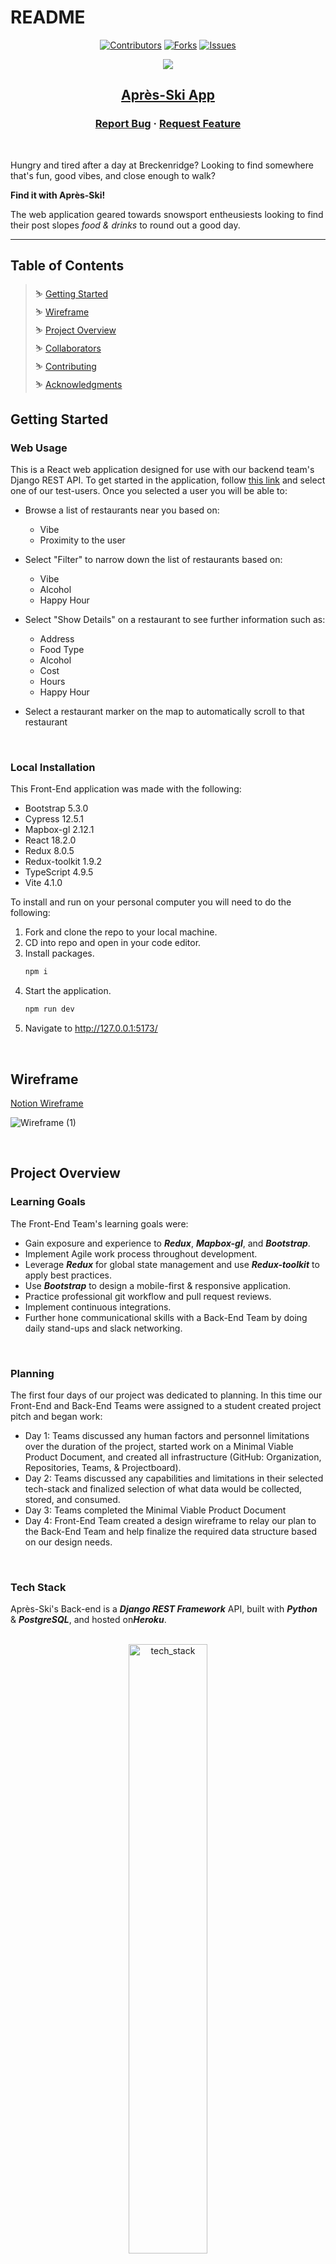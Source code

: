 # README

<div align="center">

  [![Contributors][contributors-shield]][contributors-url]
  [![Forks][forks-shield]][forks-url]
  [![Issues][issues-shield]][issues-url]

  <a href="https://github.com/Apres-Ski">
    <img src="https://media.giphy.com/media/xEBZR96wLedVHzOeqw/giphy.gif">
  </a>
  <h2 align="center">

[Après-Ski App](https://apres-ski-fe.vercel.app/)

  </h2>

  <h3 align="center">
    <a href="https://github.com/Apres-Ski/Apres-Ski-FE/issues">Report Bug</a>
    ·
    <a href="https://github.com/Apres-Ski/Apres-Ski-FE/issues">Request Feature</a>
  </h3>
</div>
<br>

Hungry and tired after a day at Breckenridge? Looking to find somewhere that's fun, good vibes, and close enough to walk?

**Find it with Après-Ski!**

The web application geared towards snowsport entheusiests looking to find their post slopes *food & drinks* to round out a good day.
<br>

---
<h2>Table of Contents</h2>

> :skier: [Getting Started](#getting-started)
> <br>
> :skier: [Wireframe](#wireframe)
> <br>
> :skier: [Project Overview](#project-overview)
> <br>
> :skier: [Collaborators](#collaborators)
> <br>
> :skier: [Contributing](#contributing)
> <br>
> :skier: [Acknowledgments](#acknowledgments)
> <br>


<!-- GETTING STARTED -->

## Getting Started

### Web Usage

This is a React web application designed for use with our backend team's Django REST API. To get started in the application, follow [this link](https://apres-ski-fe.vercel.app/) and select one of our test-users. Once you selected a user you will be able to:

* Browse a list of restaurants near you based on:
  * Vibe
  * Proximity to the user

* Select "Filter" to narrow down the list of restaurants based on:
  * Vibe
  * Alcohol
  * Happy Hour

* Select "Show Details" on a restaurant to see further information such as:
  * Address
  * Food Type
  * Alcohol
  * Cost
  * Hours
  * Happy Hour

* Select a restaurant marker on the map to automatically scroll to that restaurant


<br>

### Local Installation

This Front-End application was made with the following:

* Bootstrap 5.3.0
* Cypress 12.5.1
* Mapbox-gl 2.12.1
* React 18.2.0
* Redux 8.0.5
* Redux-toolkit 1.9.2
* TypeScript 4.9.5
* Vite 4.1.0


To install and run on your personal computer you will need to do the following:

1. Fork and clone the repo to your local machine.
2. CD into repo and open in your code editor.
3. Install packages.
    ```zsh
    npm i
    ```
4. Start the application.
    ```zsh
    npm run dev
    ```
5. Navigate to <http://127.0.0.1:5173/>

<br />

<!-- Wireframe -->

## Wireframe

[Notion Wireframe](https://triciaholmes.notion.site/Apr-s-Ski-Design-Wiki-5b7323435534441a9b2610182191dc28)

![Wireframe (1)](https://triciaholmes.notion.site/image/https%3A%2F%2Fs3-us-west-2.amazonaws.com%2Fsecure.notion-static.com%2F244c3760-874e-48eb-b32d-9d70037f96d1%2FApres_Ski_-_Wireframe.png?id=96985bd4-e832-41f8-a6e0-a02c449c17ec&table=block&spaceId=caa1b8cb-26d9-43a1-8671-ef7fa062e392&width=2000&userId=&cache=v2)


<br>

<!-- PROJECT OVERVIEW -->

## Project Overview

### Learning Goals
The Front-End Team's learning goals were:

- Gain exposure and experience to ***Redux***, ***Mapbox-gl***, and ***Bootstrap***.
- Implement Agile work process throughout development.
- Leverage ***Redux*** for global state management and use ***Redux-toolkit*** to apply best practices.
- Use ***Bootstrap*** to design a mobile-first & responsive application.
- Practice professional git workflow and pull request reviews.
- Implement continuous integrations.
- Further hone communicational skills with a Back-End Team by doing daily stand-ups and slack networking.
<br>

### Planning

The first four days of our project was dedicated to planning. In this time our Front-End and Back-End Teams were assigned to a student created project pitch and began work:

* Day 1: Teams discussed any human factors and personnel limitations over the duration of the project, started work on a Minimal Viable Product Document, and created all infrastructure (GitHub: Organization, Repositories, Teams, & Projectboard).
* Day 2: Teams discussed any capabilities and limitations in their selected tech-stack and finalized selection of what data would be collected, stored, and consumed.
* Day 3: Teams completed the Minimal Viable Product Document
* Day 4: Front-End Team created a design wireframe to relay our plan to the Back-End Team and help finalize the required data structure based on our design needs.

<br>

### Tech Stack

Après-Ski's Back-end is a ***Django REST Framework*** API, built with ***Python*** & ***PostgreSQL***, and hosted on***Heroku***.

<br>
<div align='center'>
  <img src="assets/apres_ski_tech_stack.png" alt="tech_stack" width="50%">
</div>

<br>

### Minimum Viable Product (MVP) and Extensions Roadmap

***MVP***

The Front-End Teams's MVP goals were to design a web application that allows the user to:
* Browse a list of restaurants near them.
* Filter the list based on vibes, alcohol, and happy hour.
* View additional details for each restaurant
* See a map view with restaurant markers

All MVP goals were met. 

***Extensions***

Future features we wish to implement for our application:

* Rate and review restaurants
* View route to restaurant on map

<br>

<!-- COLLABORATORS -->

## Collaborators

<div align='left'>
<table style='border: none'>
<tr>
<th>Matt Walter</th>
<th></th>
</tr>
<tr>
<td>
  <img width="150px" style='border-radius: 6px 12px 18px 24px;' src="https://media.licdn.com/dms/image/C4E03AQEOr4kuJZACXg/profile-displayphoto-shrink_200_200/0/1658863260778?e=1681948800&v=beta&t=4A0ua2RrNI_346nm6xRxbFd_0C05ybSmcScgjGTMDoE">

[![GitHub: MattWalterTX][matt-github-follow-badge]][matt-GitHub] <br>
[![LinkedIn: matt-walter-67b810246][linkedin-badge]][matt-LinkedIn]

</td>
<td>
<p>
This project was groundbreaking for me in many ways. We got to collaborate with a Back-End team for the first time and beagn to understand how important communication is for a cross stack team. We were able to hone our workflow processes from concept to deployment using tools we have learned to make the process as painless as possible. We explored new technologies on both sides that have yielded a product that meets our own plans and expectations. I personally had no prior experience with Redux, Vite, Bootstrap, Mapbox or Vercel so there were numerous growing pains and hurdles for me to navigate during our two and half week timeline. But with the help, guidance and patience of my team I am now able to understand and use these skills that will seve me in valuable ways moving forward. 
</p>
</td>
</tr>
</table>
</div>

<div align='left'>
<table style='border: none'>
<tr>
<th>Ryan Nagel</th>
<th></th>
</tr>
<tr>
<td>
<img width="150px" style='border-radius: 6px 12px 18px 24px;' src="https://media.licdn.com/dms/image/D5603AQFW34tiU-Y92g/profile-displayphoto-shrink_800_800/0/1672154296070?e=1681948800&v=beta&t=Qdpleubs7EiD_vBZP9EJysOKmHryN76bzkgnBX-i-60">

[![GitHub: Nagel29][ryan-github-follow-badge]][ryan-GitHub] <br>
[![LinkedIn: ryan-nagel-000280173][linkedin-badge]][ryan-LinkedIn]

</td>
<td>
<p>
This project was a great opportunity that not only introduced me new technologies, but also allowed me to gain the experience of working and communicating with a Back-End team in an Agile environment. I had been very interested in using Redux in a project and this gave me the opportunity to gain experience with Redux and better understand the challenges and benefits. It's been a valuable experience and I really look forward to using Redux in the future to manage global state. Overall, it was a really positive group experience and we benefited from the amount of collaboration and planning we did up front.
</p>
</td>
</tr>
</table>
</div>

<div align='left'>
<table style='border: none'>
<tr>
<th>Tricia Holmes</th>
<th></th>
</tr>
<tr>
<td>
<img width="150px" style='border-radius: 6px 12px 18px 24px;' src="https://media.licdn.com/dms/image/D4E03AQF88CLqrqQ1uA/profile-displayphoto-shrink_800_800/0/1663436465329?e=1681948800&v=beta&t=aEr0nOcfqjUeBCPwU03aetbHub5BWL0NwdTu356ObPo">

[![GitHub: tricia-holmes][tricia-github-follow-badge]][tricia-GitHub] <br>
[![LinkedIn: triciaholmes][linkedin-badge]][tricia-LinkedIn]
</td>
<td>
<p>
REFLECTION GOES HERE
</p>
</td>
</tr>
</table>
</div>


<!-- CONTRIBUTING -->

## Contributing

Do you have a better & cooler way of doing what we did? Your contribution would be **greatly appreciated**.

Please fork the repo, create your branch, and create a pull request. You can also simply open an issue with the tag "enhancement".

1. Fork the Project
2. Create your Feature Branch (`git checkout -b feature/AmazingFeature`)
3. Commit your Changes (`git commit -m 'Add some AmazingFeature'`)
4. Push to the Branch (`git push origin feature/AmazingFeature`)
5. Open a Pull Request

Thanks again!

<!-- ACKNOWLEDGMENTS -->

## Acknowledgments

Special *thank you!*, for your insight and help, as we designed and built an API in a totally new language and framework:

ADD ACKNOWLEDGEMENTS HERE

This project was the capstone for our team at:
* [Turing School of Software Design](https://turing.edu/)

<p align="right">(<a href="#README">back to top</a>)</p>


<!-- MARKDOWN LINKS & IMAGES -->
<!-- Contributors Shield -->

[contributors-shield]: https://img.shields.io/github/contributors/Apres-Ski/Apres-Ski-FE.svg?style=for-the-badge
[contributors-url]: https://github.com/Apres-Ski/Apres-Ski-FE/graphs/contributors

<!-- Forks Shield -->

[forks-shield]: https://img.shields.io/github/forks/Apres-Ski/Apres-Ski-FE.svg?style=for-the-badge
[forks-url]: https://github.com/othneildrew/Apres-Ski/Apres-Ski-FE/network/members

<!-- Issues Shield -->

[issues-shield]: https://img.shields.io/github/issues/Apres-Ski/Apres-Ski-FE.svg?style=for-the-badge
[issues-url]: https://github.com/Apres-Ski/Apres-Ski-FE/issues

<!-- LinkedIn Badges -->

[linkedin-badge]: https://img.shields.io/badge/LinkedIn-%23?style=flat&logo=Linkedin&logoColor=black&color=0A66C2

[matt-LinkedIn]: https://www.linkedin.com/in/matt-walter-67b810246/
[ryan-LinkedIn]: https://www.linkedin.com/in/ryan-nagel-000280173/
[tricia-LinkedIn]: https://www.linkedin.com/in/triciaholmes/

<!-- GitHub Badges -->

[matt-github-follow-badge]: https://img.shields.io/github/followers/MattWalterTX?label=GitHub&style=social
[matt-GitHub]: https://github.com/MattWalterTX

[ryan-github-follow-badge]: https://img.shields.io/github/followers/Nagel29?label=GitHub&style=social
[ryan-GitHub]: https://github.com/Nagel29

[tricia-github-follow-badge]: https://img.shields.io/github/followers/tricia-holmes?label=GitHub&style=social
[tricia-GitHub]: https://github.com/tricia-holmes
